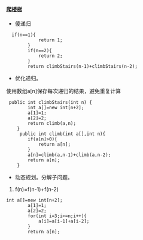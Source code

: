 #### [ 爬楼梯](https://leetcode-cn.com/problems/climbing-stairs/)

* 傻递归

```
  if(n==1){
            return 1;
        }
        if(n==2){
            return 2;
        }
        return climbStairs(n-1)+climbStairs(n-2);
```

* 优化递归。

使用数组a[n]保存每次递归的结果，避免重复计算

```
 public int climbStairs(int n) {
        int a[]=new int[n+2];
        a[1]=1;
        a[2]=2;
        return climb(a,n);
    }
     public int climb(int a[],int n){
        if(a[n]>0){
            return a[n];
        }
        a[n]=climb(a,n-1)+climb(a,n-2);
        return a[n];
    }
```


* 动态规划。分解子问题。

1. f(n)=f(n-1)+f(n-2)

```
int a[]=new int[n+2];
        a[1]=1;
        a[2]=2;
        for(int i=3;i<=n;i++){
            a[i]=a[i-1]+a[i-2];
        }
        return a[n];
```
